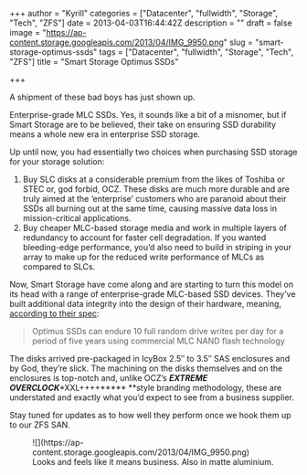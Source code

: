 +++
author = "Kyrill"
categories = ["Datacenter", "fullwidth", "Storage", "Tech", "ZFS"]
date = 2013-04-03T16:44:42Z
description = ""
draft = false
image = "https://ap-content.storage.googleapis.com/2013/04/IMG_9950.png"
slug = "smart-storage-optimus-ssds"
tags = ["Datacenter", "fullwidth", "Storage", "Tech", "ZFS"]
title = "Smart Storage Optimus SSDs"

+++


A shipment of these bad boys has just shown up.

Enterprise-grade MLC SSDs. Yes, it sounds like a bit of a misnomer, but if Smart Storage are to be believed, their take on ensuring SSD durability means a whole new era in enterprise SSD storage.

Up until now, you had essentially two choices when purchasing SSD storage for your storage solution:

1. <span style="line-height: 15px;">Buy SLC disks at a considerable premium from the likes of Toshiba or STEC or, god forbid, OCZ. These disks are much more durable and are truly aimed at the ‘enterprise’ customers who are paranoid about their SSDs all burning out at the same time, causing massive data loss in mission-critical applications.</span>
2. Buy cheaper MLC-based storage media and work in multiple layers of redundancy to account for faster cell degradation. If you wanted bleeding-edge performance, you’d also need to build in striping in your array to make up for the reduced write performance of MLCs as compared to SLCs.

Now, Smart Storage have come along and are starting to turn this model on its head with a range of enterprise-grade MLC-based SSD devices. They’ve built additional data integrity into the design of their hardware, meaning, [according to their spec](http://www.smartstoragesys.com/products/optimus_ssd.asp):

> Optimus SSDs can endure 10 full random drive writes per day for a period of five years using commercial MLC NAND flash technology

The disks arrived pre-packaged in IcyBox 2.5″ to 3.5″ SAS enclosures and by God, they’re slick. The machining on the disks themselves and on the enclosures is top-notch and, unlike OCZ’s ***EXTREME OVERCLOCK****XXL++++***** **style branding methodology, these are understated and exactly what you’d expect to see from a business supplier.

Stay tuned for updates as to how well they perform once we hook them up to our ZFS SAN.

<div class="gallery galleryid-2153 gallery-columns-3 gallery-size-thumbnail" id="gallery-21"><figure class="gallery-item"><div class="gallery-icon landscape">
![](https://ap-content.storage.googleapis.com/2013/04/IMG_9950.png)
</div><figcaption class="wp-caption-text gallery-caption" id="gallery-21-2158"> Looks and feels like it means business. Also in matte aluminium. </figcaption></figure></div>
